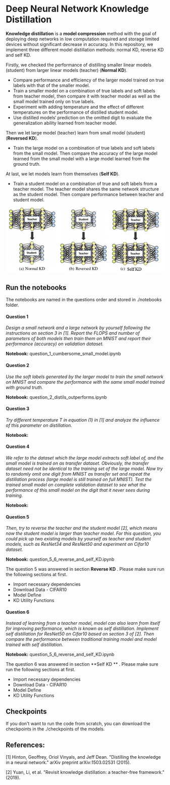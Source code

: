 # Deep Neural Network Knowledge Distillation

**Knowledge distillation** is a **model compression** method with the goal of deploying  deep networks in low computation required and storage limited devices without significant decrease in accuracy.  In this repository, we implement three different model distillation methods: normal KD, reverse KD and self KD. 



Firstly, we checked the performance of distilling smaller linear models (student) from larger  linear models (teacher) (**Normal KD**).

- Compare performance and efficiency of the larger model trained on true labels with that  of the smaller model.
- Train a smaller model on a combination of true labels and soft labels from teacher model, then compare it with teacher model as well as the small model trained only on true labels.
- Experiment with adding temperature and the effect of different temperatures on the performance of distilled student model.
- Use distilled models‘ prediction on the omitted digit to evaluate the generalization ability learned from teacher model.

Then we let large model (teacher) learn from small model (student) (**Reversed KD**).

- Train the large model on a combination of true labels and soft labels from the small model. Then compare the accuracy of the large model learned from the small model with a large model learned from the ground truth.

At last, we let models learn from themselves (**Self KD**).

- Train a student model on a combination of true and soft labels from a teacher model. The  teacher model shares the same network structure as the student model. Then compare performance between teacher and student model.



![Structure](./image/three_model.png)



## Run the notebooks

The notebooks are named in the questions order and stored in ./notebooks folder.   



#### Question 1 
*Design a small network and a large network by yourself following the instructions on section 3 in [1]. Report the FLOPS and number of parameters of both models then train them on MNIST and report their performance (accuracy) on validation dataset.*

**Notebook:**  question_1_cumbersome_small_model.ipynb



#### Question 2 
*Use the soft labels generated by the larger model to train the small network on MNIST and compare the performance with the same small model trained with ground truth.*

**Notebook:**  question_2_distils_outperforms.ipynb



#### Question 3 
*Try different temperature T in equation (1) in [1] and analyze the influence of this parameter on distillation.*

**Notebook:**  



#### Question 4 
*We refer to the dataset which the large model extracts soft label of, and the small model is trained on as transfer dataset. Obviously, the transfer dataset need not be identical to the training set of the large model. Now try to randomly omit one digit from MNIST as transfer set and repeat the distillation process (large model is still trained on full MNIST). Test the trained small model on complete validation dataset to see what the performance of this small model on the digit that it never sees during training.*

**Notebook:**  



#### Question 5
*Then, try to reverse the teacher and the student model [2], which means now the student model is larger than teacher model. For this question, you could pick up two existing models by yourself as teacher and student models, such as ResNet34 and ResNet50 and experiment on Cifar10 dataset.*

**Notebook:**  question_5_6_reverse_and_self_KD.ipynb

The question 5 was answered in section **Reverse KD** .  Please make sure run the following sections at first.

- Import necessary dependencies
- Download Data - CIFAR10
- Model Define
- KD Utility Functions



#### Question 6 
*Instead of learning from a teacher model, model can also learn from itself for improving performance, which is known as self distillation. Implement self distillation for ResNet50 on Cifar10 based on section 3 of [2]. Then compare the performance between traditional training model and model trained with self distillation.*

**Notebook:**  question_5_6_reverse_and_self_KD.ipynb

The question 6 was answered in section **Self KD ** .  Please make sure run the following sections at first.

- Import necessary dependencies
- Download Data - CIFAR10
- Model Define
- KD Utility Functions

## Checkpoints

If you don't want to run the code from scratch, you can download the checkpoints in the ./checkpoints  of the models. 

## References:

[1] Hinton, Geoffrey, Oriol Vinyals, and Jeff Dean. "Distilling the knowledge in a neural network." arXiv 
preprint arXiv:1503.02531 (2015).

[2] Yuan, Li, et al. "Revisit knowledge distillation: a teacher-free framework." (2019).

